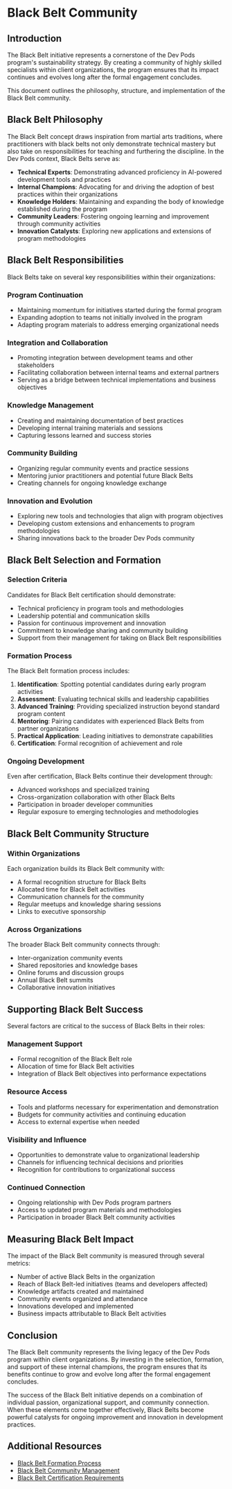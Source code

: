 # Black Belt Community

## Introduction

The Black Belt initiative represents a cornerstone of the Dev Pods program's sustainability strategy. By creating a community of highly skilled specialists within client organizations, the program ensures that its impact continues and evolves long after the formal engagement concludes.

This document outlines the philosophy, structure, and implementation of the Black Belt community.

## Black Belt Philosophy

The Black Belt concept draws inspiration from martial arts traditions, where practitioners with black belts not only demonstrate technical mastery but also take on responsibilities for teaching and furthering the discipline. In the Dev Pods context, Black Belts serve as:

- **Technical Experts**: Demonstrating advanced proficiency in AI-powered development tools and practices
- **Internal Champions**: Advocating for and driving the adoption of best practices within their organizations
- **Knowledge Holders**: Maintaining and expanding the body of knowledge established during the program
- **Community Leaders**: Fostering ongoing learning and improvement through community activities
- **Innovation Catalysts**: Exploring new applications and extensions of program methodologies

## Black Belt Responsibilities

Black Belts take on several key responsibilities within their organizations:

### Program Continuation
- Maintaining momentum for initiatives started during the formal program
- Expanding adoption to teams not initially involved in the program
- Adapting program materials to address emerging organizational needs

### Integration and Collaboration
- Promoting integration between development teams and other stakeholders
- Facilitating collaboration between internal teams and external partners
- Serving as a bridge between technical implementations and business objectives

### Knowledge Management
- Creating and maintaining documentation of best practices
- Developing internal training materials and sessions
- Capturing lessons learned and success stories

### Community Building
- Organizing regular community events and practice sessions
- Mentoring junior practitioners and potential future Black Belts
- Creating channels for ongoing knowledge exchange

### Innovation and Evolution
- Exploring new tools and technologies that align with program objectives
- Developing custom extensions and enhancements to program methodologies
- Sharing innovations back to the broader Dev Pods community

## Black Belt Selection and Formation

### Selection Criteria
Candidates for Black Belt certification should demonstrate:

- Technical proficiency in program tools and methodologies
- Leadership potential and communication skills
- Passion for continuous improvement and innovation
- Commitment to knowledge sharing and community building
- Support from their management for taking on Black Belt responsibilities

### Formation Process
The Black Belt formation process includes:

1. **Identification**: Spotting potential candidates during early program activities
2. **Assessment**: Evaluating technical skills and leadership capabilities
3. **Advanced Training**: Providing specialized instruction beyond standard program content
4. **Mentoring**: Pairing candidates with experienced Black Belts from partner organizations
5. **Practical Application**: Leading initiatives to demonstrate capabilities
6. **Certification**: Formal recognition of achievement and role

### Ongoing Development
Even after certification, Black Belts continue their development through:

- Advanced workshops and specialized training
- Cross-organization collaboration with other Black Belts
- Participation in broader developer communities
- Regular exposure to emerging technologies and methodologies

## Black Belt Community Structure

### Within Organizations
Each organization builds its Black Belt community with:

- A formal recognition structure for Black Belts
- Allocated time for Black Belt activities
- Communication channels for the community
- Regular meetups and knowledge sharing sessions
- Links to executive sponsorship

### Across Organizations
The broader Black Belt community connects through:

- Inter-organization community events
- Shared repositories and knowledge bases
- Online forums and discussion groups
- Annual Black Belt summits
- Collaborative innovation initiatives

## Supporting Black Belt Success

Several factors are critical to the success of Black Belts in their roles:

### Management Support
- Formal recognition of the Black Belt role
- Allocation of time for Black Belt activities
- Integration of Black Belt objectives into performance expectations

### Resource Access
- Tools and platforms necessary for experimentation and demonstration
- Budgets for community activities and continuing education
- Access to external expertise when needed

### Visibility and Influence
- Opportunities to demonstrate value to organizational leadership
- Channels for influencing technical decisions and priorities
- Recognition for contributions to organizational success

### Continued Connection
- Ongoing relationship with Dev Pods program partners
- Access to updated program materials and methodologies
- Participation in broader Black Belt community activities

## Measuring Black Belt Impact

The impact of the Black Belt community is measured through several metrics:

- Number of active Black Belts in the organization
- Reach of Black Belt-led initiatives (teams and developers affected)
- Knowledge artifacts created and maintained
- Community events organized and attendance
- Innovations developed and implemented
- Business impacts attributable to Black Belt activities

## Conclusion

The Black Belt community represents the living legacy of the Dev Pods program within client organizations. By investing in the selection, formation, and support of these internal champions, the program ensures that its benefits continue to grow and evolve long after the formal engagement concludes.

The success of the Black Belt initiative depends on a combination of individual passion, organizational support, and community connection. When these elements come together effectively, Black Belts become powerful catalysts for ongoing improvement and innovation in development practices.

## Additional Resources

- [Black Belt Formation Process](./formation.md)
- [Black Belt Community Management](./management.md)
- [Black Belt Certification Requirements](./certification.md)
